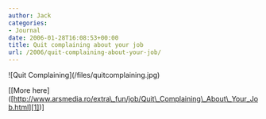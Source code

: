 ```yaml
---
author: Jack
categories:
- Journal
date: 2006-01-28T16:08:53+00:00
title: Quit complaining about your job
url: /2006/quit-complaining-about-your-job/
---
```


!\[Quit Complaining\](/files/quitcomplaining.jpg) 

\[[More here\]([http://www.arsmedia.ro/extra\_fun/job/Quit\_Complaining\_About\_Your_Job.html][1])]

 [1]: http://www.arsmedia.ro/extra_fun/job/Quit_Complaining_About_Your_Job.html